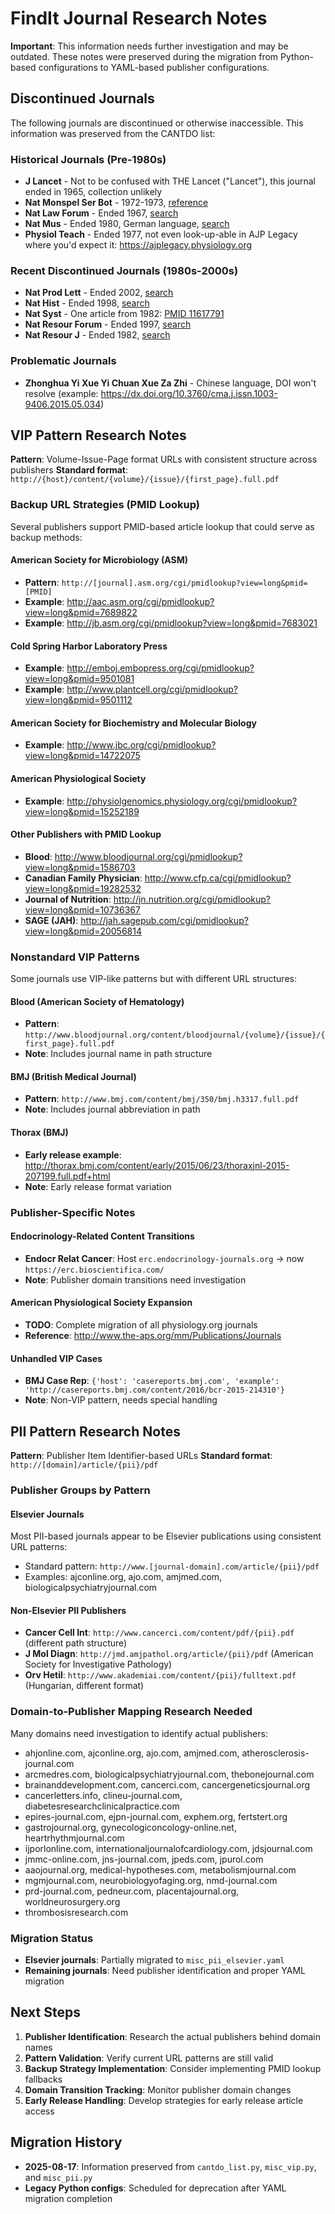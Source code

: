 # FindIt Journal Research Notes

**Important**: This information needs further investigation and may be outdated. These notes were preserved during the migration from Python-based configurations to YAML-based publisher configurations.

## Discontinued Journals

The following journals are discontinued or otherwise inaccessible. This information was preserved from the CANTDO list:

### Historical Journals (Pre-1980s)
- **J Lancet** - Not to be confused with THE Lancet ("Lancet"), this journal ended in 1965, collection unlikely
- **Nat Monspel Ser Bot** - 1972-1973, [reference](https://www.unboundmedicine.com/medline/journal/Nat_Monspel_Ser_Bot)
- **Nat Law Forum** - Ended 1967, [search](https://www.ncbi.nlm.nih.gov/pubmed/?term=%22Nat+Law+Forum%22[TA])
- **Nat Mus** - Ended 1980, German language, [search](https://www.ncbi.nlm.nih.gov/pubmed/?term=%22Nat+Mus%22[TA])
- **Physiol Teach** - Ended 1977, not even look-up-able in AJP Legacy where you'd expect it: https://ajplegacy.physiology.org

### Recent Discontinued Journals (1980s-2000s)
- **Nat Prod Lett** - Ended 2002, [search](https://www.ncbi.nlm.nih.gov/pubmed/?term=%22Nat+Prod+Lett%22[TA])
- **Nat Hist** - Ended 1998, [search](https://www.ncbi.nlm.nih.gov/pubmed/?term=%22Nat+Hist%22[TA])
- **Nat Syst** - One article from 1982: [PMID 11617791](https://www.ncbi.nlm.nih.gov/pubmed/?term=11617791)
- **Nat Resour Forum** - Ended 1997, [search](https://www.ncbi.nlm.nih.gov/pubmed/?term=%22Nat+Resour+Forum%22[TA])
- **Nat Resour J** - Ended 1982, [search](https://www.ncbi.nlm.nih.gov/pubmed/?term=%22Nat+Resour+J%22[TA])

### Problematic Journals
- **Zhonghua Yi Xue Yi Chuan Xue Za Zhi** - Chinese language, DOI won't resolve (example: https://dx.doi.org/10.3760/cma.j.issn.1003-9406.2015.05.034)

## VIP Pattern Research Notes

**Pattern**: Volume-Issue-Page format URLs with consistent structure across publishers
**Standard format**: `http://{host}/content/{volume}/{issue}/{first_page}.full.pdf`

### Backup URL Strategies (PMID Lookup)
Several publishers support PMID-based article lookup that could serve as backup methods:

#### American Society for Microbiology (ASM)
- **Pattern**: `http://[journal].asm.org/cgi/pmidlookup?view=long&pmid=[PMID]`
- **Example**: http://aac.asm.org/cgi/pmidlookup?view=long&pmid=7689822
- **Example**: http://jb.asm.org/cgi/pmidlookup?view=long&pmid=7683021

#### Cold Spring Harbor Laboratory Press
- **Example**: http://emboj.embopress.org/cgi/pmidlookup?view=long&pmid=9501081
- **Example**: http://www.plantcell.org/cgi/pmidlookup?view=long&pmid=9501112

#### American Society for Biochemistry and Molecular Biology
- **Example**: http://www.jbc.org/cgi/pmidlookup?view=long&pmid=14722075

#### American Physiological Society
- **Example**: http://physiolgenomics.physiology.org/cgi/pmidlookup?view=long&pmid=15252189

#### Other Publishers with PMID Lookup
- **Blood**: http://www.bloodjournal.org/cgi/pmidlookup?view=long&pmid=1586703
- **Canadian Family Physician**: http://www.cfp.ca/cgi/pmidlookup?view=long&pmid=19282532
- **Journal of Nutrition**: http://jn.nutrition.org/cgi/pmidlookup?view=long&pmid=10736367
- **SAGE (JAH)**: http://jah.sagepub.com/cgi/pmidlookup?view=long&pmid=20056814

### Nonstandard VIP Patterns
Some journals use VIP-like patterns but with different URL structures:

#### Blood (American Society of Hematology)
- **Pattern**: `http://www.bloodjournal.org/content/bloodjournal/{volume}/{issue}/{first_page}.full.pdf`
- **Note**: Includes journal name in path structure

#### BMJ (British Medical Journal)
- **Pattern**: `http://www.bmj.com/content/bmj/350/bmj.h3317.full.pdf`
- **Note**: Includes journal abbreviation in path

#### Thorax (BMJ)
- **Early release example**: http://thorax.bmj.com/content/early/2015/06/23/thoraxjnl-2015-207199.full.pdf+html
- **Note**: Early release format variation

### Publisher-Specific Notes

#### Endocrinology-Related Content Transitions
- **Endocr Relat Cancer**: Host `erc.endocrinology-journals.org` → now `https://erc.bioscientifica.com/`
- **Note**: Publisher domain transitions need investigation

#### American Physiological Society Expansion
- **TODO**: Complete migration of all physiology.org journals
- **Reference**: http://www.the-aps.org/mm/Publications/Journals

#### Unhandled VIP Cases
- **BMJ Case Rep**: `{'host': 'casereports.bmj.com', 'example': 'http://casereports.bmj.com/content/2016/bcr-2015-214310'}`
- **Note**: Non-VIP pattern, needs special handling

## PII Pattern Research Notes

**Pattern**: Publisher Item Identifier-based URLs
**Standard format**: `http://[domain]/article/{pii}/pdf`

### Publisher Groups by Pattern

#### Elsevier Journals
Most PII-based journals appear to be Elsevier publications using consistent URL patterns:
- Standard pattern: `http://www.[journal-domain].com/article/{pii}/pdf`
- Examples: ajconline.org, ajo.com, amjmed.com, biologicalpsychiatryjournal.com

#### Non-Elsevier PII Publishers
- **Cancer Cell Int**: `http://www.cancerci.com/content/pdf/{pii}.pdf` (different path structure)
- **J Mol Diagn**: `http://jmd.amjpathol.org/article/{pii}/pdf` (American Society for Investigative Pathology)
- **Orv Hetil**: `http://www.akademiai.com/content/{pii}/fulltext.pdf` (Hungarian, different format)

### Domain-to-Publisher Mapping Research Needed
Many domains need investigation to identify actual publishers:
- ahjonline.com, ajconline.org, ajo.com, amjmed.com, atherosclerosis-journal.com
- arcmedres.com, biologicalpsychiatryjournal.com, thebonejournal.com
- brainanddevelopment.com, cancerci.com, cancergeneticsjournal.org
- cancerletters.info, clineu-journal.com, diabetesresearchclinicalpractice.com
- epires-journal.com, ejpn-journal.com, exphem.org, fertstert.org
- gastrojournal.org, gynecologiconcology-online.net, heartrhythmjournal.com
- ijporlonline.com, internationaljournalofcardiology.com, jdsjournal.com
- jmmc-online.com, jns-journal.com, jpeds.com, jpurol.com
- aaojournal.org, medical-hypotheses.com, metabolismjournal.com
- mgmjournal.com, neurobiologyofaging.org, nmd-journal.com
- prd-journal.com, pedneur.com, placentajournal.org, worldneurosurgery.org
- thrombosisresearch.com

### Migration Status
- **Elsevier journals**: Partially migrated to `misc_pii_elsevier.yaml`
- **Remaining journals**: Need publisher identification and proper YAML migration

## Next Steps

1. **Publisher Identification**: Research the actual publishers behind domain names
2. **Pattern Validation**: Verify current URL patterns are still valid
3. **Backup Strategy Implementation**: Consider implementing PMID lookup fallbacks
4. **Domain Transition Tracking**: Monitor publisher domain changes
5. **Early Release Handling**: Develop strategies for early release article access

## Migration History

- **2025-08-17**: Information preserved from `cantdo_list.py`, `misc_vip.py`, and `misc_pii.py`
- **Legacy Python configs**: Scheduled for deprecation after YAML migration completion